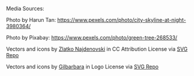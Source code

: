 Media Sources:

Photo by Harun Tan: https://www.pexels.com/photo/city-skyline-at-night-3980364/

Photo by Pixabay: https://www.pexels.com/photo/green-tree-268533/

Vectors and icons by <a href="https://www.figma.com/@zlat?ref=svgrepo.com" target="_blank">Zlatko Najdenovski</a> in CC Attribution License via <a href="https://www.svgrepo.com/" target="_blank">SVG Repo</a>

Vectors and icons by <a href="https://github.com/gilbarbara/logos?ref=svgrepo.com" target="_blank">Gilbarbara</a> in Logo License via <a href="https://www.svgrepo.com/" target="_blank">SVG Repo</a>
